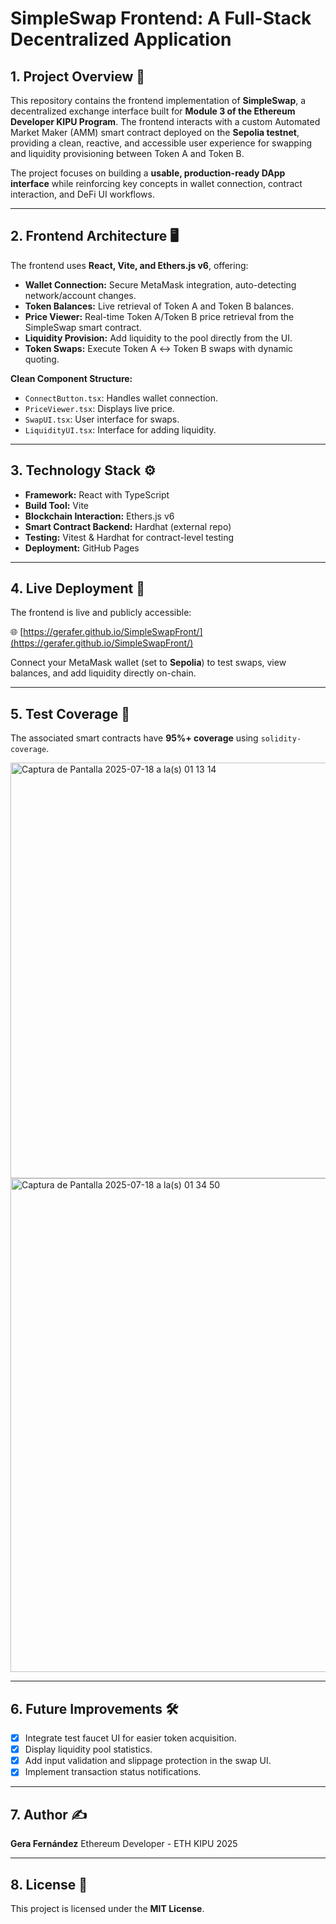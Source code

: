 # SimpleSwap Frontend: A Full-Stack Decentralized Application

## 1. Project Overview 📜

This repository contains the frontend implementation of **SimpleSwap**, a decentralized exchange interface built for **Module 3 of the Ethereum Developer KIPU Program**. The frontend interacts with a custom Automated Market Maker (AMM) smart contract deployed on the **Sepolia testnet**, providing a clean, reactive, and accessible user experience for swapping and liquidity provisioning between Token A and Token B.

The project focuses on building a **usable, production-ready DApp interface** while reinforcing key concepts in wallet connection, contract interaction, and DeFi UI workflows.

---

## 2. Frontend Architecture 🖥️

The frontend uses **React, Vite, and Ethers.js v6**, offering:

* **Wallet Connection:** Secure MetaMask integration, auto-detecting network/account changes.
* **Token Balances:** Live retrieval of Token A and Token B balances.
* **Price Viewer:** Real-time Token A/Token B price retrieval from the SimpleSwap smart contract.
* **Liquidity Provision:** Add liquidity to the pool directly from the UI.
* **Token Swaps:** Execute Token A ↔️ Token B swaps with dynamic quoting.

**Clean Component Structure:**

* `ConnectButton.tsx`: Handles wallet connection.
* `PriceViewer.tsx`: Displays live price.
* `SwapUI.tsx`: User interface for swaps.
* `LiquidityUI.tsx`: Interface for adding liquidity.

---

## 3. Technology Stack ⚙️

* **Framework:** React with TypeScript
* **Build Tool:** Vite
* **Blockchain Interaction:** Ethers.js v6
* **Smart Contract Backend:** Hardhat (external repo)
* **Testing:** Vitest & Hardhat for contract-level testing
* **Deployment:** GitHub Pages

---

## 4. Live Deployment 🚀

The frontend is live and publicly accessible:

🌐 [https://gerafer.github.io/SimpleSwapFront/](https://gerafer.github.io/SimpleSwapFront/)

Connect your MetaMask wallet (set to **Sepolia**) to test swaps, view balances, and add liquidity directly on-chain.

---

## 5. Test Coverage 🧪

The associated smart contracts have **95%+ coverage** using `solidity-coverage`.

<img width="719" height="665" alt="Captura de Pantalla 2025-07-18 a la(s) 01 13 14" src="https://github.com/user-attachments/assets/0a8ef33e-026f-4aa3-982f-0c3d2b7cbb87" />
<img width="835" height="790" alt="Captura de Pantalla 2025-07-18 a la(s) 01 34 50" src="https://github.com/user-attachments/assets/2bd18221-d664-4e1f-8c16-35e84e2acfbe" />

---


## 6. Future Improvements 🛠️

* [x] Integrate test faucet UI for easier token acquisition.
* [x] Display liquidity pool statistics.
* [x] Add input validation and slippage protection in the swap UI.
* [x] Implement transaction status notifications.

---

## 7. Author ✍️

**Gera Fernández**
Ethereum Developer - ETH KIPU 2025

---

## 8. License 📄

This project is licensed under the **MIT License**.



